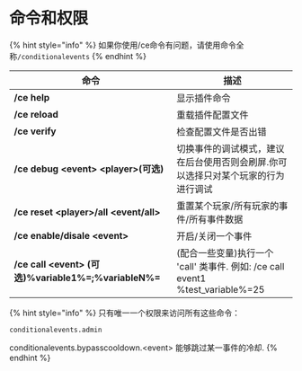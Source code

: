 # 命令和权限

{% hint style="info" %}
如果你使用/ce命令有问题，请使用命令全称`/conditionalevents`
{% endhint %}

| 命令                                                  | 描述                                                               |
| --------------------------------------------------- | ---------------------------------------------------------------- |
| **/ce help**                                        | 显示插件命令                                                           |
| **/ce reload**                                      | 重载插件配置文件                                                         |
| **/ce verify**                                      | 检查配置文件是否出错                                                       |
| **/ce debug \<event> \<player>(可选)**                | 切换事件的调试模式，建议在后台使用否则会刷屏.你可以选择只对某个玩家的行为进行调试                        |
| **/ce reset \<player>/all \<event/all>**            | 重置某个玩家/所有玩家的事件/所有事件数据                                            |
| **/ce enable/disale \<event>**                      | 开启/关闭一个事件                                                        |
| **/ce call \<event> (可选)%variable1%=;%variableN%=** | (配合一些变量)执行一个 'call' 类事件. 例如: /ce call event1 %test\_variable%=25 |

{% hint style="info" %}
只有唯一一个权限来访问所有这些命令：

`conditionalevents.admin`

conditionalevents.bypasscooldown.\<event> 能够跳过某一事件的冷却.
{% endhint %}
